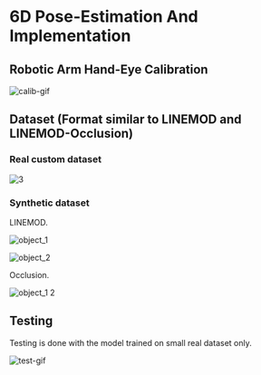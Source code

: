 # 6D Pose-Estimation And Implementation

## Robotic Arm Hand-Eye Calibration

![calib-gif](https://user-images.githubusercontent.com/61361845/177278554-c34b9e31-f71e-4e75-add9-f419f62e7550.gif)


## Dataset (Format similar to LINEMOD and LINEMOD-Occlusion)

### Real custom dataset

![3](https://user-images.githubusercontent.com/61361845/177278919-cd53068f-c53e-4c33-9107-ce7544804f0c.png)


### Synthetic dataset

LINEMOD.

![object_1](https://user-images.githubusercontent.com/61361845/177279622-105fef87-0183-428e-82c4-714335f5a61a.png)

![object_2](https://user-images.githubusercontent.com/61361845/177279631-91267039-5788-49e3-b72b-939e1cbe72c7.png)

Occlusion.

![object_1 2](https://user-images.githubusercontent.com/61361845/177279694-2eb99287-a92f-4833-9b8e-1e70bc0fa802.png)


## Testing

Testing is done with the model trained on small real dataset only.

![test-gif](https://user-images.githubusercontent.com/61361845/177279942-9579591f-4e4d-4972-a556-43696f15402b.gif)


